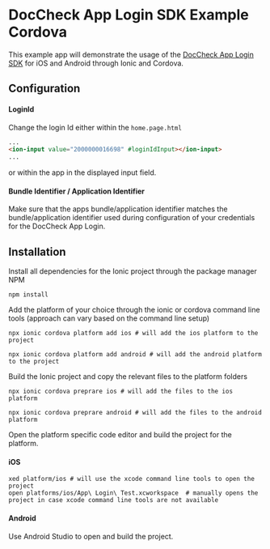DocCheck App Login SDK Example Cordova
==============================

This example app will demonstrate the usage of the [DocCheck App Login SDK](https://github.com/antwerpes/dc_app_login_sdk_cordova) for iOS and Android through Ionic and Cordova.

Configuration
------------

#### LoginId

Change the login Id either within the `home.page.html`

```html
...
<ion-input value="2000000016698" #loginIdInput></ion-input>
...
```

or within the app in the displayed input field.

#### Bundle Identifier / Application Identifier

Make sure that the apps bundle/application identifier matches the bundle/application identifier used during configuration of your credentials for the DocCheck App Login. 


Installation
------------

Install all dependencies for the Ionic project through the package manager NPM
```shell
npm install
```

Add the platform of your choice through the ionic or cordova command line tools (approach can vary based on the command line setup)
```shell
npx ionic cordova platform add ios # will add the ios platform to the project

npx ionic cordova platform add android # will add the android platform to the project
```

Build the Ionic project and copy the relevant files to the platform folders
```shell
npx ionic cordova preprare ios # will add the files to the ios platform

npx ionic cordova preprare android # will add the files to the android platform
```

Open the platform specific code editor and build the project for the platform.

#### iOS

```shell
xed platform/ios # will use the xcode command line tools to open the project
open platforms/ios/App\ Login\ Test.xcworkspace  # manually opens the project in case xcode command line tools are not available
```

#### Android
Use Android Studio to open and build the project.
